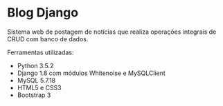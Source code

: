 # Blog Django
Sistema web de postagem de notícias que realiza operações integrais de CRUD com banco de dados.

Ferramentas utilizadas:
- Python 3.5.2
- Django 1.8 com módulos Whitenoise e MySQLClient
- MySQL 5.7.18
- HTML5 e CSS3
- Bootstrap 3
